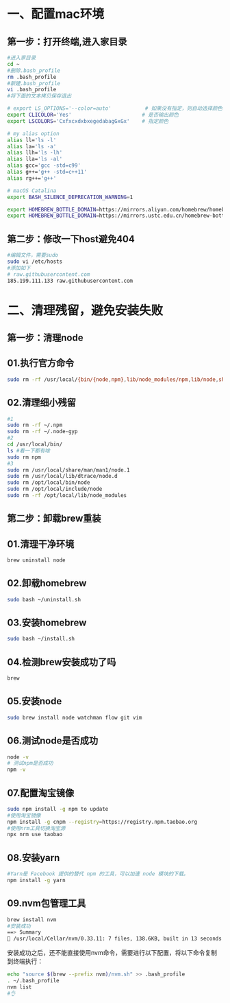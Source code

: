 # 一、配置mac环境

## 第一步：打开终端,进入家目录

```bash
#进入家目录
cd ~
#删除.bash_profile
rm .bash_profile
#新建.bash_profile
vi .bash_profile
#将下面的文本拷贝保存退出

# export LS_OPTIONS='--color=auto'           # 如果没有指定，则自动选择颜色
export CLICOLOR='Yes'                       # 是否输出颜色
export LSCOLORS='CxfxcxdxbxegedabagGxGx'    # 指定颜色

# my alias option
alias ll='ls -l'
alias la='ls -a'
alias llh='ls -lh'
alias lla='ls -al'
alias gcc='gcc -std=c99'
alias g++='g++ -std=c++11'
alias rg++='g++'

# macOS Catalina
export BASH_SILENCE_DEPRECATION_WARNING=1

export HOMEBREW_BOTTLE_DOMAIN=https://mirrors.aliyun.com/homebrew/homebrew-bottles
export HOMEBREW_BOTTLE_DOMAIN=https://mirrors.ustc.edu.cn/homebrew-bottles
```

## 第二步：修改一下host避免404

```bash
#编辑文件，需要sudo
sudo vi /etc/hosts
#添加如下
# raw.githubusercontent.com
185.199.111.133 raw.githubusercontent.com
```

# 二、清理残留，避免安装失败

## 第一步：清理node

## 01.执行官方命令

```bash
sudo rm -rf /usr/local/{bin/{node,npm},lib/node_modules/npm,lib/node,share/man/*/node.*}
```

## 02.清理细小残留

```bash
#1
sudo rm -rf ~/.npm
sudo rm -rf ~/.node-gyp
#2
cd /usr/local/bin/
ls #看一下都有啥
sudo rm npm
#3
sudo rm /usr/local/share/man/man1/node.1
sudo rm /usr/local/lib/dtrace/node.d
sudo rm /opt/local/bin/node
sudo rm /opt/local/include/node
sudo rm -rf /opt/local/lib/node_modules
```



## 第二步：卸载brew重装

## 01.清理干净环境

```bash
brew uninstall node
```

## 02.卸载homebrew

```bash
sudo bash ~/uninstall.sh
```

## 03.安装homebrew

```bash
sudo bash ~/install.sh
```

## 04.检测brew安装成功了吗

```bash
brew 
```

## 05.安装node

```bash
sudo brew install node watchman flow git vim
```

## 06.测试node是否成功

```bash
node -v
# 测试npm是否成功
npm -v
```

## 07.配置淘宝镜像

```bash
sudo npm install -g npm to update
#使用淘宝镜像
npm install -g cnpm --registry=https://registry.npm.taobao.org
#使用nrm工具切换淘宝源
npx nrm use taobao
```

## 08.安装yarn

```bash
#Yarn是 Facebook 提供的替代 npm 的工具，可以加速 node 模块的下载。
npm install -g yarn
```

## 09.nvm包管理工具

```bash
brew install nvm
#安装成功
==> Summary
🍺 /usr/local/Cellar/nvm/0.33.11: 7 files, 138.6KB, built in 13 seconds
```

安装成功之后，还不能直接使用nvm命令，需要进行以下配置，将以下命令复制到终端执行：

```bash
echo "source $(brew --prefix nvm)/nvm.sh" >> .bash_profile
. ~/.bash_profile
nvm list
#👌
```
